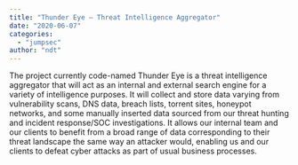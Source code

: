 ```yaml
---
title: "Thunder Eye – Threat Intelligence Aggregator"
date: "2020-06-07"
categories: 
  - "jumpsec"
author: "ndt"
---
```


The project currently code-named Thunder Eye is a threat intelligence aggregator that will act as an internal and external search engine for a variety of intelligence purposes. It will collect and store data varying from vulnerability scans, DNS data, breach lists, torrent sites, honeypot networks, and some manually inserted data sourced from our threat hunting and incident response/SOC investigations. It allows our internal team and our clients to benefit from a broad range of data corresponding to their threat landscape the same way an attacker would, enabling us and our clients to defeat cyber attacks as part of usual business processes.
